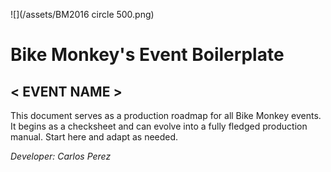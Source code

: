 ![](/assets/BM2016 circle 500.png)

# Bike Monkey's Event Boilerplate

## < EVENT NAME >

This document serves as a production roadmap for all Bike Monkey events. It begins as a checksheet and can evolve into a fully fledged production manual. Start here and adapt as needed.

_Developer: Carlos Perez_
